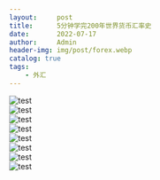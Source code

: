 ```yaml
---
layout:     post
title:      5分钟学完200年世界货币汇率史
date:       2022-07-17
author:     Admin
header-img: img/post/forex.webp
catalog: true
tags:
    - 外汇
---
```

![test](https://img.locyoo.com/1001.png)
<br>
![test](https://img.locyoo.com/1002.png)
<br>
![test](https://img.locyoo.com/1003.png)
<br>
![test](https://img.locyoo.com/1004.png)
<br>
![test](https://img.locyoo.com/1005.png)
<br>
![test](https://img.locyoo.com/1006.png)
<br>
![test](https://img.locyoo.com/1007.png)
<br>
![test](https://img.locyoo.com/1008.png)